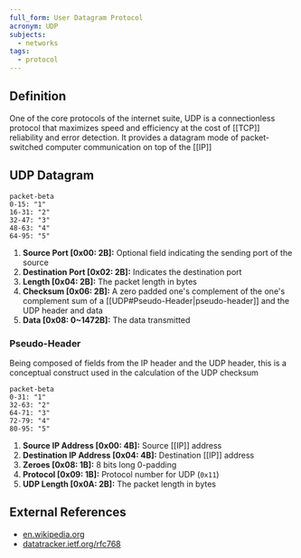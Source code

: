 ```yaml
---
full_form: User Datagram Protocol
acronym: UDP
subjects:
  - networks
tags:
  - protocol
---
```


## Definition
One of the core protocols of the internet suite, UDP is a connectionless protocol that maximizes speed and efficiency at the cost of [[TCP]] reliability and error detection. It provides a datagram mode of packet-switched computer communication on top of the [[IP]]

## UDP Datagram
```mermaid
packet-beta
0-15: "1"
16-31: "2"
32-47: "3"
48-63: "4"
64-95: "5"
```

1. **Source Port \[0x00: 2B\]:** Optional field indicating the sending port of the source
2. **Destination Port \[0x02: 2B\]:** Indicates the destination port
3. **Length \[0x04: 2B\]:** The packet length in bytes
4. **Checksum \[0x06: 2B\]:** A zero padded one's complement of the one's complement sum of a [[UDP#Pseudo-Header|pseudo-header]] and the UDP header and data
5. **Data \[0x08: 0~1472B\]:** The data transmitted

### Pseudo-Header
Being composed of fields from the IP header and the UDP header, this is a conceptual construct used in the calculation of the UDP checksum

```mermaid
packet-beta
0-31: "1"
32-63: "2"
64-71: "3"
72-79: "4"
80-95: "5"
```

1. **Source IP Address [0x00: 4B]:** Source [[IP]] address
2. **Destination IP Address [0x04: 4B]:** Destination [[IP]] address
3. **Zeroes [0x08: 1B]:** 8 bits long 0-padding
4. **Protocol [0x09: 1B]:** Protocol number for UDP (``0x11``)
5. **UDP Length [0x0A: 2B]:** The packet length in bytes

## External References
- [en.wikipedia.org](https://en.wikipedia.org/wiki/User_Datagram_Protocol)
- [datatracker.ietf.org/rfc768](https://datatracker.ietf.org/doc/html/rfc768)
